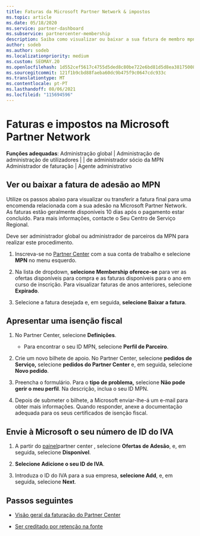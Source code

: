 ```yaml
---
title: Faturas da Microsoft Partner Network & impostos
ms.topic: article
ms.date: 05/18/2020
ms.service: partner-dashboard
ms.subservice: partnercenter-membership
description: Saiba como visualizar ou baixar a sua fatura de membro mpn, como solicitar isenção de impostos e como enviar à Microsoft o seu número de ID de IVA.
author: sodeb
ms.author: sodeb
ms.localizationpriority: medium
ms.custom: SEOMAY.20
ms.openlocfilehash: 1d552cef5617c4755d5ded8c80be722e6bd81d5d8ea3817500817828b8b42481
ms.sourcegitcommit: 121f1b9cbd88faeba60dc9b475f9c0647cdc933c
ms.translationtype: MT
ms.contentlocale: pt-PT
ms.lasthandoff: 08/06/2021
ms.locfileid: "115694596"
---
```

# <a name="invoices-and-taxes-in-the-microsoft-partner-network"></a>Faturas e impostos na Microsoft Partner Network

**Funções adequadas**: Administração global | Administração de administração de utilizadores | | de administrador sócio da MPN Administrador de faturação | Agente administrativo

## <a name="view-or-download-your-mpn-membership-invoice"></a>Ver ou baixar a fatura de adesão ao MPN

Utilize os passos abaixo para visualizar ou transferir a fatura final para uma encomenda relacionada com a sua adesão na Microsoft Partner Network. As faturas estão geralmente disponíveis 10 dias após o pagamento estar concluído. Para mais informações, contacte o Seu Centro de Serviço Regional.  

Deve ser administrador global ou administrador de parceiros da MPN para realizar este procedimento. 

1.  Inscreva-se no [Partner Center](https://partner.microsoft.com/dashboard/home) com a sua conta de trabalho e selecione **MPN** no menu esquerdo.

4.  Na lista de dropdown, **selecione Membership oferece-se** para ver as ofertas disponíveis para compra e as faturas disponíveis para o ano em curso de inscrição. Para visualizar faturas de anos anteriores, selecione **Expirado**.

6.  Selecione a fatura desejada e, em seguida, **selecione Baixar a fatura**. 

## <a name="file-a-tax-exemption"></a>Apresentar uma isenção fiscal

1.  No Partner Center, selecione **Definições**.
    - Para encontrar o seu ID MPN, selecione **Perfil de Parceiro**.

2.  Crie um novo bilhete de apoio. No Partner Center, selecione **pedidos de Serviço,** selecione **pedidos do Partner Center** e, em seguida, selecione **Novo pedido**.

3.  Preencha o formulário. Para o **tipo de problema,** selecione **Não pode gerir o meu perfil**. Na descrição, inclua o seu ID MPN.

4.  Depois de submeter o bilhete, a Microsoft enviar-lhe-á um e-mail para obter mais informações. Quando responder, anexe a documentação adequada para os seus certificados de isenção fiscal.

## <a name="send-microsoft-your-vat-id-number"></a>Envie à Microsoft o seu número de ID do IVA

1.  A partir do [painel](https://partner.microsoft.com/dashboard/home)partner center , selecione **Ofertas de Adesão**, e, em seguida, selecione **Disponível**. 

2.  **Selecione Adicione o seu ID de IVA**. 

3.  Introduza o ID do IVA para a sua empresa, **selecione Add**, e, em seguida, selecione **Next**. 

## <a name="next-steps"></a>Passos seguintes

- [Visão geral da faturação do Partner Center](billing-basics.md)

- [Ser creditado por retenção na fonte](withholding-tax-credit-form.md)